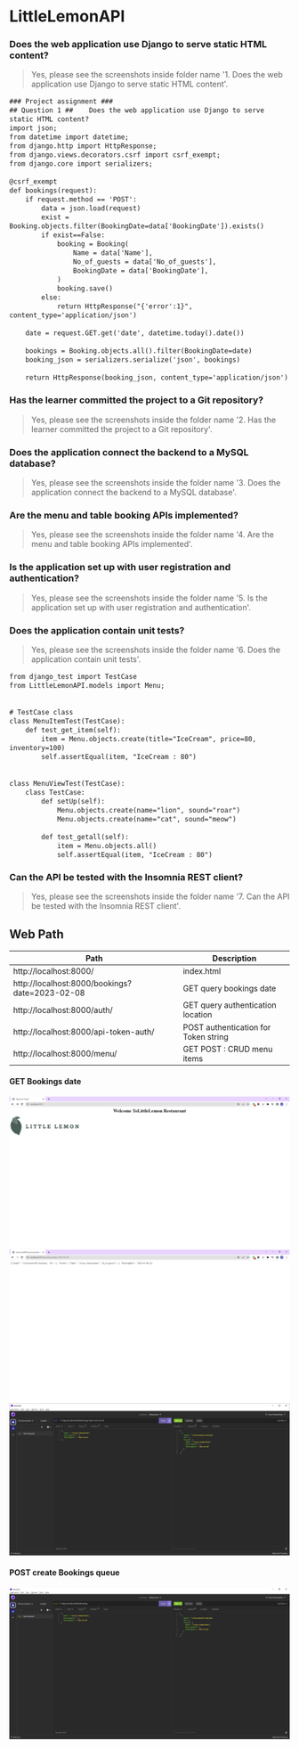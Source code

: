 ﻿# LittleLemonAPI
 
### Does the web application use Django to serve static HTML content? ###
> Yes, please see the screenshots inside folder name '1. Does the web application use Django to serve static HTML content'.

```
### Project assignment ###
## Question 1 ##    Does the web application use Django to serve static HTML content?
import json;
from datetime import datetime;
from django.http import HttpResponse;
from django.views.decorators.csrf import csrf_exempt;
from django.core import serializers;

@csrf_exempt
def bookings(request):
    if request.method == 'POST':
        data = json.load(request)
        exist = Booking.objects.filter(BookingDate=data['BookingDate']).exists()
        if exist==False:
            booking = Booking(
                Name = data['Name'],
                No_of_guests = data['No_of_guests'],
                BookingDate = data['BookingDate'],
            )
            booking.save()
        else:
            return HttpResponse("{'error':1}", content_type='application/json')
    
    date = request.GET.get('date', datetime.today().date())

    bookings = Booking.objects.all().filter(BookingDate=date)
    booking_json = serializers.serialize('json', bookings)

    return HttpResponse(booking_json, content_type='application/json')
```

### Has the learner committed the project to a Git repository? ###
> Yes, please see the screenshots inside the folder name '2. Has the learner committed the project to a Git repository'.

### Does the application connect the backend to a MySQL database? ###
> Yes, please see the screenshots inside the folder name '3. Does the application connect the backend to a MySQL database'.

### Are the menu and table booking APIs implemented? ###
> Yes, please see the screenshots inside the folder name '4. Are the menu and table booking APIs implemented'.

### Is the application set up with user registration and authentication? ###
> Yes, please see the screenshots inside the folder name '5. Is the application set up with user registration and authentication'.

### Does the application contain unit tests? ###
> Yes, please see the screenshots inside the folder name '6. Does the application contain unit tests'.

```
from django_test import TestCase
from LittleLemonAPI.models import Menu;


# TestCase class
class MenuItemTest(TestCase):
    def test_get_item(self):
        item = Menu.objects.create(title="IceCream", price=80, inventory=100)
        self.assertEqual(item, "IceCream : 80")


class MenuViewTest(TestCase):
    class TestCase:
        def setUp(self):
            Menu.objects.create(name="lion", sound="roar")
            Menu.objects.create(name="cat", sound="meow")

        def test_getall(self):
            item = Menu.objects.all()
            self.assertEqual(item, "IceCream : 80")
```

### Can the API be tested with the Insomnia REST client? ###
> Yes, please see the screenshots inside the folder name '7. Can the API be tested with the Insomnia REST client'.


## Web Path ##

| Path    | Description |
| ------------- | ------------- |
| http://localhost:8000/  | index.html  |
| http://localhost:8000/bookings?date=2023-02-08  | GET query bookings date  |
| http://localhost:8000/auth/ | GET query authentication location  |
| http://localhost:8000/api-token-auth/  | POST authentication for Token string  |
| http://localhost:8000/menu/  | GET POST : CRUD menu items   |

#### GET Bookings date ####
![alt text](https://github.com/jkaewprateep/LittleLemonAPI/blob/main/HTML%20index.png)
![alt text](https://github.com/jkaewprateep/LittleLemonAPI/blob/main/GET%20reservation%20date.png)
![alt text](https://github.com/jkaewprateep/LittleLemonAPI/blob/main/GET%20reservation%20date%202.png)

#### POST create Bookings queue ####
![alt text](https://github.com/jkaewprateep/LittleLemonAPI/blob/main/POST%20create%20new%20booking%20queue.png)
